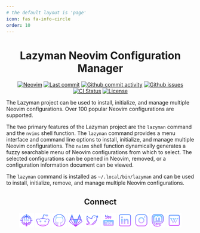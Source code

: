 ```yaml
---
# the default layout is 'page'
icon: fas fa-info-circle
order: 10
---
```


<h1 align="center">Lazyman Neovim Configuration Manager</h1>

<div align="center"><p>
    <a href="https://github.com/neovim/neovim"><img src="https://img.shields.io/badge/Neovim-0.9.0-blueviolet.svg?style=flat-square&logo=Neovim&color=90E59A&logoColor=white" alt="Neovim"/></a>
    <a href="https://github.com/doctorfree/nvim-lazyman/pulse"><img src="https://img.shields.io/github/last-commit/doctorfree/nvim-lazyman" alt="Last commit"/></a>
    <a href="https://github.com/doctorfree/nvim-lazyman/pulse"><img src="https://img.shields.io/github/commit-activity/t/doctorfree/nvim-lazyman" alt="Github commit activity"/></a>
    <a href="https://github.com/doctorfree/nvim-lazyman/issues"><img src="https://img.shields.io/github/issues/doctorfree/nvim-lazyman.svg?style=flat-square&label=Issues&color=F05F40" alt="Github issues"/></a>
    <a href="https://github.com/doctorfree/nvim-lazyman/actions/workflows/docker.yml"><img src="https://github.com/doctorfree/nvim-lazyman/actions/workflows/docker.yml/badge.svg" alt="CI Status"/></a>
    <a href="https://github.com/doctorfree/nvim-lazyman/blob/main/LICENSE"><img src="https://img.shields.io/github/license/doctorfree/nvim-lazyman?style=flat-square&logo=MIT&label=License" alt="License"/></a>
</p>
</div>

The Lazyman project can be used to install, initialize, and manage multiple
Neovim configurations. Over 100 popular Neovim configurations are supported.

The two primary features of the Lazyman project are the `lazyman` command
and the `nvims` shell function. The `lazyman` command provides a menu
interface and command line options to install, initialize, and manage
multiple Neovim configurations. The `nvims` shell function dynamically
generates a fuzzy searchable menu of Neovim configurations from which
to select. The selected configurations can be opened in Neovim, removed,
or a configuration information document can be viewed.

The `lazyman` command is installed as `~/.local/bin/lazyman` and can be used
to install, initialize, remove, and manage multiple Neovim configurations.

<h2 align="center">Connect</h2>

<div align="center">
  <p>
    <a href="https://ronrecord.com" target="_blank" rel="noopener"><img src="https://raw.githubusercontent.com/doctorfree/doctorfree/master/icons/domain.png" style="width:40px;height:40px" alt="domain"/></a>
    <a href="https://www.reddit.com/user/No-Blackberry-3160" target="_blank" rel="noopener"><img src="https://raw.githubusercontent.com/doctorfree/doctorfree/master/icons/reddit.png" style="width:40px;height:40px" alt="reddit"/></a>
    <a href="https://github.com/doctorfree" target="_blank" rel="noopener"><img src="https://raw.githubusercontent.com/doctorfree/doctorfree/master/icons/github.png" style="width:40px;height:40px" alt="github"/></a>
    <a href="https://gitlab.com/doctorfree" target="_blank" rel="noopener"><img src="https://raw.githubusercontent.com/doctorfree/doctorfree/master/icons/gitlab.png" style="width:40px;height:40px" alt="gitlab"/></a>
    <a href="https://twitter.com/ronrecord" target="_blank" rel="noopener"><img src="https://raw.githubusercontent.com/doctorfree/doctorfree/master/icons/twitter.png" style="width:40px;height:40px" alt="twitter"/></a>
    <a href="https://youtube.com/c/doctorfree" target="_blank" rel="noopener"><img src="https://raw.githubusercontent.com/doctorfree/doctorfree/master/icons/youtube.png" style="width:40px;height:40px" alt="youtube"/></a>
    <a href="https://linkedin.com/in/ronrecord" target="_blank" rel="noopener"><img src="https://raw.githubusercontent.com/doctorfree/doctorfree/master/icons/linkedin.png" style="width:40px;height:40px" alt="linkedin"/></a>
    <a href="https://instagram.com/doctorfree" target="_blank" rel="noopener"><img src="https://raw.githubusercontent.com/doctorfree/doctorfree/master/icons/instagram.png" style="width:40px;height:40px" alt="instagram"/></a>
    <a href="https://noc.social/@doctorwhen" target="_blank" rel="noopener"><img src="https://raw.githubusercontent.com/doctorfree/doctorfree/master/icons/mastodon.png" style="width:40px;height:40px" alt="mastodon"/></a>
    <a href="https://en.wikipedia.org/wiki/User:Doctorfree" target="_blank" rel="noopener"><img src="https://raw.githubusercontent.com/doctorfree/doctorfree/master/icons/wikipedia.png" style="width:40px;height:40px" alt="wikipedia"/></a>
  </p>
</div>
